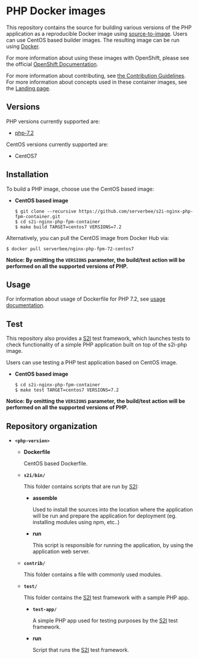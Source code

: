 PHP Docker images
=================

This repository contains the source for building various versions of
the PHP application as a reproducible Docker image using
[source-to-image](https://github.com/openshift/source-to-image).
Users can use CentOS based builder images.
The resulting image can be run using [Docker](http://docker.io).

For more information about using these images with OpenShift, please see the
official [OpenShift Documentation](https://docs.okd.io/latest/using_images/s2i_images/php.html).

For more information about contributing, see
[the Contribution Guidelines](https://github.com/sclorg/welcome/blob/master/contribution.md).
For more information about concepts used in these container images, see the
[Landing page](https://github.com/sclorg/welcome).


Versions
---------------
PHP versions currently supported are:
* [php-7.2](7.2)

CentOS versions currently supported are:
* CentOS7


Installation
---------------
To build a PHP image, choose use the CentOS based image:
*  **CentOS based image**
    ```
    $ git clone --recursive https://github.com/serverbee/s2i-nginx-php-fpm-container.git
    $ cd s2i-nginx-php-fpm-container
    $ make build TARGET=centos7 VERSIONS=7.2
    ```

Alternatively, you can pull the CentOS image from Docker Hub via:

    $ docker pull serverbee/nginx-php-fpm-72-centos7

**Notice: By omitting the `VERSIONS` parameter, the build/test action will be performed
on all the supported versions of PHP.**


Usage
---------------------------------

For information about usage of Dockerfile for PHP 7.2,
see [usage documentation](7.2/README.md).

Test
---------------------
This repository also provides a [S2I](https://github.com/openshift/source-to-image) test framework,
which launches tests to check functionality of a simple PHP application built on top of the s2i-php image.

Users can use testing a PHP test application based on CentOS image.

*  **CentOS based image**

    ```
    $ cd s2i-nginx-php-fpm-container
    $ make test TARGET=centos7 VERSIONS=7.2
    ```

**Notice: By omitting the `VERSIONS` parameter, the build/test action will be performed
on all the supported versions of PHP.**


Repository organization
------------------------
* **`<php-version>`**

    * **Dockerfile**

        CentOS based Dockerfile.

    * **`s2i/bin/`**

        This folder contains scripts that are run by [S2I](https://github.com/openshift/source-to-image):

        *   **assemble**

            Used to install the sources into the location where the application
            will be run and prepare the application for deployment (eg. installing
            modules using npm, etc..)

        *   **run**

            This script is responsible for running the application, by using the
            application web server.

    * **`contrib/`**

        This folder contains a file with commonly used modules.

    * **`test/`**

        This folder contains the [S2I](https://github.com/openshift/source-to-image)
        test framework with a sample PHP app.

        * **`test-app/`**

            A simple PHP app used for testing purposes by the [S2I](https://github.com/openshift/source-to-image) test framework.

        * **run**

            Script that runs the [S2I](https://github.com/openshift/source-to-image) test framework.


